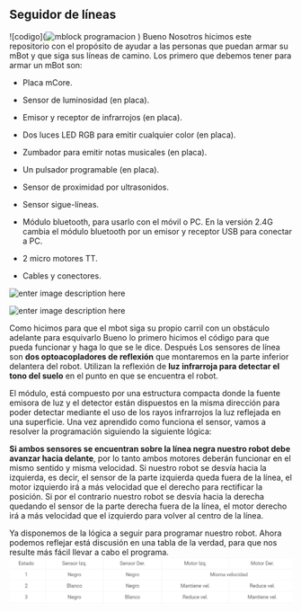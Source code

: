 ## Seguidor de líneas

![codigo](![mblock programacion](https://github.com/franvoncina/Seguidor-de-linea/assets/151030543/251feba8-7f01-4fec-ada7-5d31b53e1923)
)
Bueno Nosotros hicimos este repositorio con el propósito de ayudar a las personas que puedan armar su mBot y que siga sus líneas de camino.
Los primero que debemos tener para armar un mBot son:
-   Placa mCore.



-   Sensor de luminosidad (en placa).



-   Emisor y receptor de infrarrojos (en placa).

   -   Dos luces LED RGB para emitir cualquier color (en placa).
   
-   Zumbador para emitir notas musicales (en placa).

-   Un pulsador programable (en placa).
 
-   Sensor de proximidad por ultrasonidos.
 
-   Sensor sigue-líneas.

-   Módulo bluetooth, para usarlo con el móvil o PC. En la versión 2.4G cambia el módulo bluetooth por un emisor y receptor USB para conectar a PC.

-   2 micro motores TT.

-   Cables y conectores.

![enter image description here](https://juegosrobotica.es/wp-content/uploads/mbot-contenido.jpg)

![enter image description here](https://juegosrobotica.es/wp-content/uploads/mBot-assembly.gif)

Como hicimos para que el mbot siga su propio carril con un obstáculo adelante para esquivarlo 
Bueno lo primero hicimos el código para que pueda funcionar y haga lo que se le dice. 
Después Los sensores de línea son  **dos optoacopladores de reflexión**  que montaremos en la parte inferior delantera del robot. Utilizan la reflexión de  **luz infrarroja para detectar el tono del suelo**  en el punto en que se encuentra el robot.

El módulo, está compuesto por una estructura compacta donde la fuente emisora de luz y el detector están dispuestos en la misma dirección para poder detectar mediante el uso de los rayos infrarrojos la luz reflejada en una superficie. Una vez aprendido como funciona el sensor, vamos a resolver la programación siguiendo la siguiente lógica:

**Si ambos sensores se encuentran sobre la línea negra nuestro robot debe avanzar hacia delante**, por lo tanto ambos motores deberán funcionar en el mismo sentido y misma velocidad.
Si nuestro robot se desvía hacia la izquierda, es decir, el sensor de la parte izquierda queda fuera de la línea, el motor izquierdo irá a más velocidad que el derecho para rectificar la posición. Si por el contrario nuestro robot se desvía hacia la derecha quedando el sensor de la parte derecha fuera de la línea, el motor derecho irá a más velocidad que el izquierdo para volver al centro de la línea.

Ya disponemos de la lógica a seguir para programar nuestro robot. Ahora podemos reflejar está discusión en una tabla de la verdad, para que nos resulte más fácil llevar a cabo el programa.
![tabla](https://github.com/franvoncina/Seguidor-de-linea/blob/main/fotos/TABLA.png)
